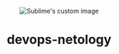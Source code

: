 <p align="center">
  <img src="https://user-images.githubusercontent.com/77498640/140582500-21893a36-d748-414a-8b38-d8ddee7eebd6.png?raw=true" alt="Sublime's custom image"/>
  <p align=center>
</p>

# <p align=center> devops-netology </p>
